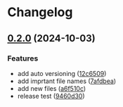 # Changelog

## [0.2.0](https://www.github.com/trevor-ks9/python-release-test/compare/v0.1.0...v0.2.0) (2024-10-03)


### Features

* add auto versioning ([12c6509](https://www.github.com/trevor-ks9/python-release-test/commit/12c6509b76f795722efa26169092fbedd0485dac))
* add imprtant file names ([7afdbea](https://www.github.com/trevor-ks9/python-release-test/commit/7afdbeabf3bb1bd4f37d81296e5c28114f47b213))
* add new files ([a6f510c](https://www.github.com/trevor-ks9/python-release-test/commit/a6f510c19cdd68e4e207c1d027bb1dbede47f47d))
* release test ([9460d30](https://www.github.com/trevor-ks9/python-release-test/commit/9460d30152e8efe23fd3b075deb370b84181a8e1))
